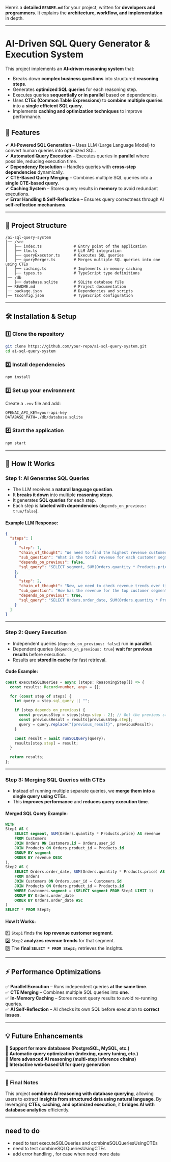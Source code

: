 Here’s a **detailed `README.md`** for your project, written for **developers and programmers**. It explains the **architecture, workflow, and implementation** in depth.

---

# **AI-Driven SQL Query Generator & Execution System**

This project implements an **AI-driven reasoning system** that:

- Breaks down **complex business questions** into structured **reasoning steps**.
- Generates **optimized SQL queries** for each reasoning step.
- Executes queries **sequentially or in parallel** based on dependencies.
- Uses **CTEs (Common Table Expressions)** to **combine multiple queries** into a **single efficient SQL query**.
- Implements **caching and optimization techniques** to improve performance.

## **🚀 Features**

✔ **AI-Powered SQL Generation** – Uses LLM (Large Language Model) to convert human queries into optimized SQL.  
✔ **Automated Query Execution** – Executes queries in **parallel** where possible, reducing execution time.  
✔ **Dependency Resolution** – Handles queries with **cross-step dependencies** dynamically.  
✔ **CTE-Based Query Merging** – Combines multiple SQL queries into a **single CTE-based query**.  
✔ **Caching System** – Stores query results in **memory** to avoid redundant executions.  
✔ **Error Handling & Self-Reflection** – Ensures query correctness through AI **self-reflection mechanisms**.

---

## **📁 Project Structure**

```
/ai-sql-query-system
│── /src
│   ├── index.ts              # Entry point of the application
│   ├── llm.ts                # LLM API integration
│   ├── queryExecutor.ts      # Executes SQL queries
│   ├── queryMerger.ts        # Merges multiple SQL queries into one using CTEs
│   ├── caching.ts            # Implements in-memory caching
│   ├── types.ts              # TypeScript type definitions
│── /db
│   ├── database.sqlite       # SQLite database file
│── README.md                 # Project documentation
│── package.json              # Dependencies and scripts
│── tsconfig.json             # TypeScript configuration
```

---

## **🛠️ Installation & Setup**

### **1️⃣ Clone the repository**

```bash
git clone https://github.com/your-repo/ai-sql-query-system.git
cd ai-sql-query-system
```

### **2️⃣ Install dependencies**

```bash
npm install
```

### **3️⃣ Set up your environment**

Create a `.env` file and add:

```
OPENAI_API_KEY=your-api-key
DATABASE_PATH=./db/database.sqlite
```

### **4️⃣ Start the application**

```bash
npm start
```

---

## **🧠 How It Works**

### **Step 1: AI Generates SQL Queries**

- The LLM receives a **natural language question**.
- It **breaks it down** into multiple **reasoning steps**.
- It generates **SQL queries** for each step.
- Each step is **labeled with dependencies** (`depends_on_previous: true/false`).

#### **Example LLM Response:**

```json
{
  "steps": [
    {
      "step": 1,
      "chain_of_thought": "We need to find the highest revenue customer segment.",
      "sub_question": "What is the total revenue for each customer segment?",
      "depends_on_previous": false,
      "sql_query": "SELECT segment, SUM(Orders.quantity * Products.price) AS revenue FROM Customers JOIN Orders ON Customers.id = Orders.user_id JOIN Products ON Orders.product_id = Products.id GROUP BY segment ORDER BY revenue DESC;"
    },
    {
      "step": 2,
      "chain_of_thought": "Now, we need to check revenue trends over time for the top segment.",
      "sub_question": "How has the revenue for the top customer segment changed over time?",
      "depends_on_previous": true,
      "sql_query": "SELECT Orders.order_date, SUM(Orders.quantity * Products.price) AS revenue FROM Orders JOIN Customers ON Orders.user_id = Customers.id JOIN Products ON Orders.product_id = Products.id WHERE Customers.segment = {previous_result} GROUP BY Orders.order_date ORDER BY Orders.order_date ASC;"
    }
  ]
}
```

---

### **Step 2: Query Execution**

- Independent queries (`depends_on_previous: false`) run **in parallel**.
- Dependent queries (`depends_on_previous: true`) **wait for previous results** before execution.
- Results are **stored in cache** for fast retrieval.

#### **Code Example:**

```typescript
const executeSQLQueries = async (steps: ReasoningStep[]) => {
  const results: Record<number, any> = {};

  for (const step of steps) {
    let query = step.sql_query || "";

    if (step.depends_on_previous) {
      const previousStep = steps[step.step - 2]; // Get the previous step
      const previousResult = results[previousStep.step];
      query = query.replace("{previous_result}", previousResult);
    }

    const result = await runSQLQuery(query);
    results[step.step] = result;
  }

  return results;
};
```

---

### **Step 3: Merging SQL Queries with CTEs**

- Instead of running multiple separate queries, we **merge them into a single query using CTEs**.
- This **improves performance** and **reduces query execution time**.

#### **Merged SQL Query Example:**

```sql
WITH
Step1 AS (
    SELECT segment, SUM(Orders.quantity * Products.price) AS revenue
    FROM Customers
    JOIN Orders ON Customers.id = Orders.user_id
    JOIN Products ON Orders.product_id = Products.id
    GROUP BY segment
    ORDER BY revenue DESC
),
Step2 AS (
    SELECT Orders.order_date, SUM(Orders.quantity * Products.price) AS revenue
    FROM Orders
    JOIN Customers ON Orders.user_id = Customers.id
    JOIN Products ON Orders.product_id = Products.id
    WHERE Customers.segment = (SELECT segment FROM Step1 LIMIT 1)
    GROUP BY Orders.order_date
    ORDER BY Orders.order_date ASC
)
SELECT * FROM Step2;
```

#### **How It Works:**

1️⃣ `Step1` finds the **top revenue customer segment**.  
2️⃣ `Step2` **analyzes revenue trends** for that segment.  
3️⃣ The **final `SELECT * FROM Step2;`** retrieves the insights.

---

## **⚡ Performance Optimizations**

✅ **Parallel Execution** – Runs independent queries **at the same time**.  
✅ **CTE Merging** – Combines multiple SQL queries into **one**.  
✅ **In-Memory Caching** – Stores recent query results to avoid re-running queries.  
✅ **AI Self-Reflection** – AI checks its own SQL before execution to **correct issues**.

---

## **💡 Future Enhancements**

🔹 **Support for more databases (PostgreSQL, MySQL, etc.)**  
🔹 **Automatic query optimization (indexing, query tuning, etc.)**  
🔹 **More advanced AI reasoning (multi-step inference chains)**  
🔹 **Interactive web-based UI for query generation**

---

### **🚀 Final Notes**

This project **combines AI reasoning with database querying**, allowing users to extract **insights from structured data using natural language**. By leveraging **CTEs, caching, and optimized execution**, it **bridges AI with database analytics** efficiently.

---

## need to do

- need to test executeSQLQueries and combineSQLQueriesUsingCTEs
- need to test combineSQLQueriesUsingCTEs
- add error handling , for case when need more data
